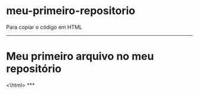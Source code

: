 # meu-primeiro-repositorio

Para copiar o código em HTML
***
<html>
        <h1> Meu primeiro arquivo no meu repositório</h1>
<\html>
*** 
